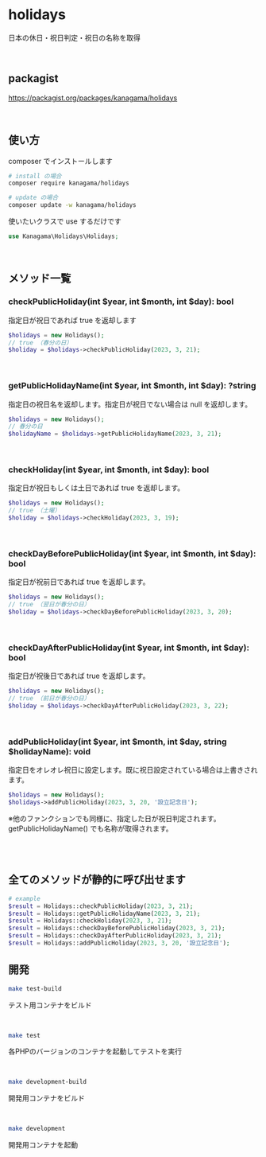 # holidays

日本の休日・祝日判定・祝日の名称を取得

<br>

## packagist

https://packagist.org/packages/kanagama/holidays

<br>


## 使い方

composer でインストールします

```bash
# install の場合
composer require kanagama/holidays

# update の場合
composer update -w kanagama/holidays
```

使いたいクラスで use するだけです

```php
use Kanagama\Holidays\Holidays;
```

<br>

## メソッド一覧


### checkPublicHoliday(int $year, int $month, int $day): bool

指定日が祝日であれば true を返却します

```php
$holidays = new Holidays();
// true （春分の日）
$holiday = $holidays->checkPublicHoliday(2023, 3, 21);
```

<br>

### getPublicHolidayName(int $year, int $month, int $day): ?string

指定日の祝日名を返却します。指定日が祝日でない場合は null を返却します。


```php
$holidays = new Holidays();
// 春分の日
$holidayName = $holidays->getPublicHolidayName(2023, 3, 21);
```

<br>

### checkHoliday(int $year, int $month, int $day): bool

指定日が祝日もしくは土日であれば true を返却します。

```php
$holidays = new Holidays();
// true （土曜）
$holiday = $holidays->checkHoliday(2023, 3, 19);
```

<br>

### checkDayBeforePublicHoliday(int $year, int $month, int $day): bool

指定日が祝前日であれば true を返却します。

```php
$holidays = new Holidays();
// true （翌日が春分の日）
$holiday = $holidays->checkDayBeforePublicHoliday(2023, 3, 20);
```

<br>

### checkDayAfterPublicHoliday(int $year, int $month, int $day): bool

指定日が祝後日であれば true を返却します。

```php
$holidays = new Holidays();
// true （前日が春分の日）
$holiday = $holidays->checkDayAfterPublicHoliday(2023, 3, 22);
```

<br>

### addPublicHoliday(int $year, int $month, int $day, string $holidayName): void

指定日をオレオレ祝日に設定します。既に祝日設定されている場合は上書きされます。


```php
$holidays = new Holidays();
$holidays->addPublicHoliday(2023, 3, 20, '設立記念日');
```

※他のファンクションでも同様に、指定した日が祝日判定されます。
getPublicHolidayName() でも名称が取得されます。

<br>
<br>

## 全てのメソッドが静的に呼び出せます

```php
# example
$result = Holidays::checkPublicHoliday(2023, 3, 21);
$result = Holidays::getPublicHolidayName(2023, 3, 21);
$result = Holidays::checkHoliday(2023, 3, 21);
$result = Holidays::checkDayBeforePublicHoliday(2023, 3, 21);
$result = Holidays::checkDayAfterPublicHoliday(2023, 3, 21);
$result = Holidays::addPublicHoliday(2023, 3, 20, '設立記念日');
```

## 開発

```bash
make test-build
```

テスト用コンテナをビルド

<br>

```bash
make test
```

各PHPのバージョンのコンテナを起動してテストを実行

<br>

```bash
make development-build
```

開発用コンテナをビルド

<br>

```bash
make development
```

開発用コンテナを起動
